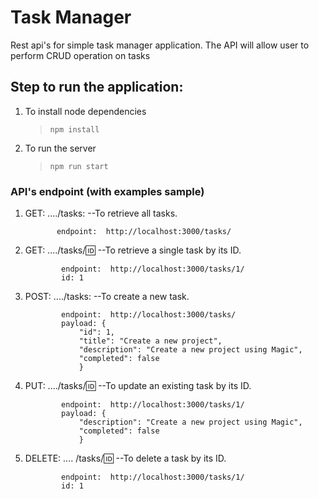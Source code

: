 # Task Manager 

Rest api's for simple task manager application. The API will allow user to perform CRUD operation on tasks




## Step to run the application:

1. To install node dependencies
     >```npm install```
2. To run the server
    >```npm run start```

### API's endpoint (with examples sample)
1. GET: ..../tasks:      --To retrieve all tasks.
    ```example:
           endpoint:  http://localhost:3000/tasks/

2. GET:   ..../tasks/:id:      --To retrieve a single task by its ID.
    
    ```example:
            endpoint:  http://localhost:3000/tasks/1/
            id: 1

3. POST: ..../tasks:   --To create a new task.

    ```example:
            endpoint:  http://localhost:3000/tasks/
            payload: {
                "id": 1,
                "title": "Create a new project",
                "description": "Create a new project using Magic",
                "completed": false
                }

4. PUT:   ..../tasks/:id:    --To update an existing task by its ID.
    ``` example:
            endpoint:  http://localhost:3000/tasks/1/
            payload: {
                "description": "Create a new project using Magic",
                "completed": false
                }

5. DELETE:   .... /tasks/:id:    --To delete a task by its ID.
    ```example:
            endpoint:  http://localhost:3000/tasks/1/
            id: 1
    
